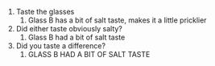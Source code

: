 1. Taste the glasses
	1. Glass B has a bit of salt taste, makes it a little pricklier
2. Did either taste obviously salty?
	1. Glass B had a bit of salt taste
3. Did you taste a difference?
	1. GLASS B HAD A BIT OF SALT TASTE